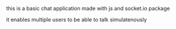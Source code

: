 this is a basic chat application made with js and socket.io package 

it enables multiple users to be able to talk simulatenously 

